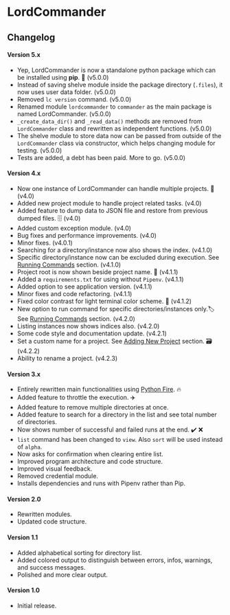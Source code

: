 # LordCommander

Changelog
-----

#### Version 5.x

- Yep, LordCommander is now a standalone python package which can be installed using **pip**. 🐉 (v5.0.0)
- Instead of saving shelve module inside the package directory (`.files`), it now uses user data folder. (v5.0.0)
- Removed `lc version` command. (v5.0.0)
- Renamed module `lordcommander` to `commander` as the main package is named LordCommander. (v5.0.0)
- `_create_data_dir()` and `_read_data()` methods are removed from `LordCommander` class and rewritten as independent functions. (v5.0.0)
- The shelve module to store data now can be passed from outside of the `LordCommander` class via constructor, which helps changing module for testing. (v5.0.0)
- Tests are added, a debt has been paid. More to go. (v5.0.0)

#### Version 4.x

- Now one instance of LordCommander can handle multiple projects. 🤹 (v4.0)
- Added new project module to handle project related tasks. (v4.0)
- Added feature to dump data to JSON file and restore from previous dumped files. 🗄 (v4.0)
- Added custom exception module. (v4.0)
- Bug fixes and performance improvements. (v4.0)
- Minor fixes. (v4.0.1)
- Searching for a directory/instance now also shows the index. (v4.1.0)
- Specific directory/instance now can be excluded during execution. See [Running Commands](README.md#exclude-directoryinstance-from-execution) section. (v4.1.0)
- Project root is now shown beside project name. 📂 (v4.1.1)
- Added a `requirements.txt` for using without `Pipenv`. (v4.1.1)
- Added option to see application version. (v4.1.1)
- Minor fixes and code refactoring. (v4.1.1)
- Fixed color contrast for light terminal color scheme. 🌈 (v4.1.2)
- New option to run command for specific directories/instances only.🏷 See [Running Commands](README.md#run-only-for-specified-directories) section. (v4.2.0)
- Listing instances now shows indices also. (v4.2.0)
- Some code style and documentation update. (v4.2.1)
- Set a custom name for a project. See [Adding New Project](README.md#add-new-project) section. 🗃️ (v4.2.2) 
- Ability to rename a project. (v4.2.3)

#### Version 3.x

- Entirely rewritten main functionalities using [Python Fire](https://github.com/google/python-fire). 🔥
- Added feature to throttle the execution. ✈️
- Added feature to remove multiple directories at once.
- Added feature to search for a directory in the list and see total number of directories.
- Now shows number of successful and failed runs at the end. ✔️ ❌
- `list` command has been changed to `view`. Also `sort` will be used instead of `alpha`. 
- Now asks for confirmation when clearing entire list.
- Improved program architecture and code structure.
- Improved visual feedback.
- Removed credential module.
- Installs dependencies and runs with Pipenv rather than Pip.

#### Version 2.0

- Rewritten modules.
- Updated code structure.

#### Version 1.1

- Added alphabetical sorting for directory list.
- Added colored output to distinguish between errors, infos, warnings, and success messages.
- Polished and more clear output.

#### Version 1.0

- Initial release.
